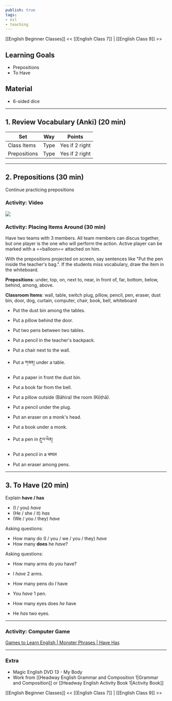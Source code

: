 ```yaml
---
publish: true
tags:
- esl
- teaching
---
```


[[English Beginner Classes]]
<< [[English Class 7]] | [[English Class 9]] >>

## Learning Goals
- Prepositions
- To Have

## Material
- 6-sided dice

---
## 1. Review Vocabulary (Anki) (20 min)

| Set          | Way  | Points         |
| ------------ | ---- | -------------- |
| Class Items  | Type | Yes if 2 right |
| Prepositions | Type | Yes if 2 right |

---
## 2. Prepositions (30 min)
Continue practicing prepositions
### Activity: Video
![](https://www.youtube.com/watch?v=VSn-7QmnJr8)

### Activity: Placing Items Around (30 min)
Have two teams with 3 members. All team members can discus together, but one player is the one who will perform the action. Active player can be marked with a ==balloon== attached on him.

With the prepositions projected on screen, say sentences like "Put the pen inside the teacher's bag.". If the students miss vocabulary, draw the item in the whiteboard.

**Prepositions**: under, top, on, next to, near, in front of, far, bottom, below, behind, among, above.

**Classroom Items**: wall, table, switch plug, pillow, pencil, pen, eraser, dust bin, door, dog, curtain, computer, chair, book, bell, whiteboard

- Put the dust bin among the tables.
- Put a pillow behind the door.
- Put two pens between two tables.

- Put a pencil in the teacher's backpack.
- Put a chair next to the wall.
- Put a གཟན། under a table.

- Put a paper in front the dust bin.
- Put a book far from the bell.
- Put a pillow outside (Bāhira) the room (Kōṭhā).

- Put a pencil under the plug.
- Put an eraser on a monk's head.
- Put a book under a monk.

- Put a pen in རྔུལ་ལེན།
- Put a pencil in a चप्पल
- Put an eraser among pens.

---
## 3. To Have (20 min)
Explain **have / has**
- (I / you) <i class="p">have</i>
- (He / she / it) <i class="b">has</i>
- (We / you / they) <i class="p">have</i>

Asking questions:
- How many do (I / you / we / you / they) <i class="p">have</i>
- How many **does** he <i class="b">have</i>?

Asking questions:
- How many arms do <i class="p">you</i> have?
- I <i class="p">have</i> 2 arms.

- How many pens do <i class="p">I</i> have
- You <i class="p">have</i> 1 pen.

- How many eyes does <i class="b">he</i> have
- He <i class="b">has</i> two eyes.

---
### Activity: Computer Game
[Games to Learn English | Monster Phrases | Have Has](https://www.gamestolearnenglish.com/monster-phrases/#review)

---
### Extra
- Magic English DVD 13 - My Body
- Work from [[Headway English Grammar and Composition 1|Grammar and Composition]] or [[Headway English Activity Book 1|Activity Book]]

[[English Beginner Classes]]
<< [[English Class 7]] | [[English Class 9]] >>